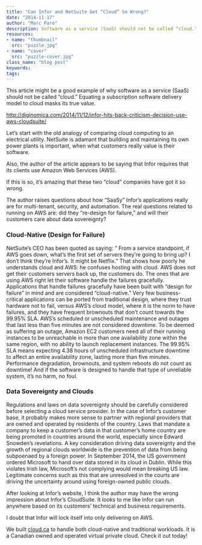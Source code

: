 ```yaml
---
title: "Can Infor and NetSuite Get “Cloud” So Wrong?"
date: "2014-11-17"
author: "Marc Paré"
description: Software as a service (SaaS) should not be called “cloud.” Equating a subscription software delivery model to cloud masks its true value.
resources:
- name: "thumbnail"
  src: "puzzle.jpg"
- name: "cover"
  src: "puzzle-cover.jpg"
class_name: "blog post"
keywords:
tags:
---
```


<p>This article might be a good example of why software as a service (SaaS) should not be called “cloud.” Equating a subscription software delivery model to cloud masks its&nbsp;true value.</p><p><a href="http://diginomica.com/2014/11/12/infor-hits-back-criticism-decision-use-aws-cloudsuite/" target="_blank">http://diginomica.com/2014/11/12/infor-hits-back-criticism-decision-use-aws-cloudsuite/</a></p><p>Let’s start with the old analogy of comparing cloud computing to an electrical utility. NetSuite is adamant that building and maintaining its own power plants is important, when what customers really value is their software.</p><p>Also, the author of the article appears to be saying that Infor requires that its clients use Amazon Web Services (AWS).</p><p>If this is so, it’s amazing that these two “cloud” companies have got it so wrong.</p><p>The author raises questions about how “SaaSy” Infor’s applications really are for multi-tenant, security, and automation. The real questions related to running on AWS are: did they “re-design for failure,” and will their customers care about data sovereignty?</p><h3>Cloud-Native (Design for Failure)</h3><p>NetSuite’s CEO has been quoted as saying: ” From a service standpoint, if AWS goes down, what’s the first set of servers they’re going to bring up? I don’t think they’re Infor’s. It might be Netflix.” That shows how poorly he understands cloud and AWS: he confuses hosting with cloud. AWS does not get their customers servers back up, the customers do. The ones that are using AWS right let their software handle the failures gracefully. Applications that handle failures gracefully have been built with “design for failure” in mind and are considered “cloud-native.” Very few business-critical applications can be ported from traditional design, where they trust hardware not to fail, versus AWS’s cloud model, where it is the norm to have failures, and they have frequent brownouts that don’t count towards the 99.95% SLA. AWS’s scheduled or unscheduled maintenance and outages that last less than five minutes are not considered downtime. To be deemed as suffering an outage, Amazon EC2 customers need all of their running instances to be unreachable in more than one availability zone within the same region, with no ability to launch replacement instances. The 99.95% SLA means expecting 4.38 hours of unscheduled infrastructure downtime to affect an entire availability zone, lasting more than five minutes. Performance degradation, brownouts, and system reboots do not count as downtime! And if the software is designed to handle that type of unreliable system, it’s no harm, no foul.</p><h3>Data Sovereignty and Clouds</h3><p>Regulations and laws on data sovereignty should be carefully considered before selecting a cloud service provider. In the case of Infor’s customer base, it probably makes more sense to partner with regional providers that are owned and operated by residents of the country. Laws that mandate a company to keep a customer’s data in that customer’s home country are being promoted in countries around the world, especially since Edward Snowden’s revelations. A key consideration driving data sovereignty and the growth of regional clouds worldwide is the prevention of data from being subpoenaed by a foreign power. In September 2014, the US government ordered Microsoft to hand over data stored in its cloud in Dublin. While this violates Irish law, Microsoft’s not complying would mean breaking US law. Legitimate concerns such as this that are unresolved in the courts are driving the uncertainty around using foreign-owned public clouds.</p><p>After looking at Infor’s website, I think the author may have the wrong impression about Infor’s CloudSuite. It looks to me like Infor can run anywhere based on its customers’ technical and business requirements.</p><p>I doubt that Infor will lock itself into only delivering on AWS.</p><p>We built <a href="https://www.cloud.ca" target="_blank">cloud.ca</a> to handle both cloud-native and traditional workloads. It is a Canadian owned and operated virtual private cloud. Check it out today!</p>